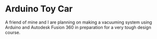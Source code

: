 # Arduino Toy Car
A friend of mine and I are planning on making a vacuuming system using Arduino and Autodesk Fusion 360 in preparation for a very tough design course.
